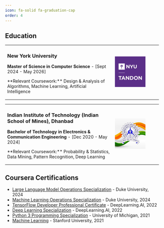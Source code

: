 ```yaml
---
icon: fa-solid fa-graduation-cap
order: 4
---
```

## Education

<table>
  <tr>
    <td width="70%">
      <h3>New York University</h3>
      <p><strong>Master of Science in Computer Science</strong> - [Sept 2024 - May 2026]</p>
      <p>**Relevant Coursework:** Design & Analysis of Algorithms, Machine Learning, Artificial Intelligence</p>
    </td>
    <td width="30%">
      <img src="files\education\nyu_tandon.jpg" alt="NYU Tandon" width="100"/>
    </td>
  </tr>
</table>
<table>
  <tr>
    <td width="70%">
      <h3>Indian Institute of Technology (Indian School of Mines), Dhanbad</h3>
      <p><strong>Bachelor of Technology in Electronics & Communication Engineering</strong> - [Dec 2020 - May 2024]</p>
      <p>**Relevant Coursework:** Probability & Statistics, Data Mining, Pattern Recognition, Deep Learning</p>
    </td>
    <td width="30%">
      <img src="files\education\iitism.jpg" alt="IIT-ISM" width="100"/>
    </td>
  </tr>
</table>

## Coursera Certifications

- [Large Language Model Operations Specialization](files\education\certifications\llmops.pdf) - Duke University, 2024
- [Machine Learning Operations Specialization](files\education\certifications\mlops.pdf) - Duke University, 2024
- [TensorFlow Developer Professional Certificate](/files/education/certifications/tensorflow_developer.pdf) - DeepLearning.AI, 2022
- [Deep Learning Specialization](files\education\certifications\deep_learning.pdf) - DeepLearning.AI, 2022
- [Python 3 Programming Specialization](files\education\certifications\python3.pdf) - University of Michigan, 2021
- [Machine Learning](\files\education\certifications\machine_learning.pdf) - Stanford University, 2021
